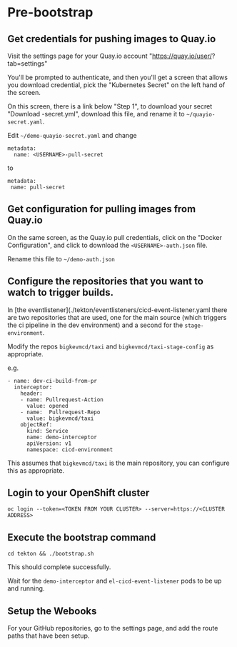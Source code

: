 # Pre-bootstrap

## Get credentials for pushing images to Quay.io

 Visit the settings page for your Quay.io account "https://quay.io/user/<USERNAME>?tab=settings"

 You'll be prompted to authenticate, and then you'll get a screen that allows
you download credential, pick the "Kubernetes Secret" on the left hand of the
screen.

 On this screen, there is a link below "Step 1", to download your secret
"Download <USERNAME>-secret.yml", download this file, and rename it to
`~/quayio-secret.yaml`.

 Edit `~/demo-quayio-secret.yaml` and change

 ```
 metadata:
   name: <USERNAME>-pull-secret
 ```

to

 ```
 metadata:
  name: pull-secret
 ```

## Get configuration for pulling images from Quay.io

On the same screen, as the Quay.io pull credentials, click on the "Docker Configuration", and click to download the `<USERNAME>-auth.json` file.

Rename this file to `~/demo-auth.json`

## Configure the repositories that you want to watch to trigger builds.

In [the eventlistener](./tekton/eventlisteners/cicd-event-listener.yaml there
are two repositories that are used, one for the main source (which triggers the
ci pipeline in the dev environment) and a second for the `stage-environment`.

Modify the repos `bigkevmcd/taxi` and `bigkevmcd/taxi-stage-config` as
appropriate.

e.g.

 ```
 - name: dev-ci-build-from-pr
   interceptor:
     header:
     - name: Pullrequest-Action
       value: opened
     - name:  Pullrequest-Repo
       value: bigkevmcd/taxi
     objectRef:
       kind: Service
       name: demo-interceptor
       apiVersion: v1
       namespace: cicd-environment
 ```

This assumes that `bigkevmcd/taxi` is the main repository, you can configure
this as appropriate.

## Login to your OpenShift cluster

 ```
 oc login --token=<TOKEN FROM YOUR CLUSTER> --server=https://<CLUSTER ADDRESS>
 ```

## Execute the bootstrap command

 ```
 cd tekton && ./bootstrap.sh
 ```

This should complete successfully.

Wait for the `demo-interceptor` and `el-cicd-event-listener` pods to be up and running.

## Setup the Webooks

  For your GitHub repositories, go to the settings page, and add the route paths
that have been setup.


